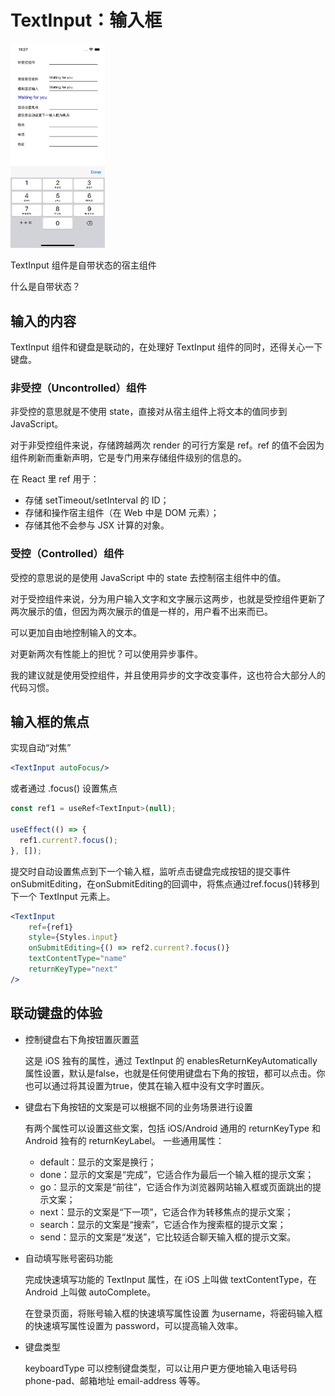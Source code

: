 # TextInput：输入框

<p>
<img src="../../docs/c07.jpg" width="30%" />
</p>

TextInput 组件是自带状态的宿主组件

什么是自带状态？

## 输入的内容

TextInput 组件和键盘是联动的，在处理好 TextInput 组件的同时，还得关心一下键盘。

### 非受控（Uncontrolled）组件

非受控的意思就是不使用 state，直接对从宿主组件上将文本的值同步到 JavaScript。

对于非受控组件来说，存储跨越两次 render 的可行方案是 ref。ref 的值不会因为组件刷新而重新声明，它是专门用来存储组件级别的信息的。

在 React 里 ref 用于：
- 存储 setTimeout/setInterval 的 ID；
- 存储和操作宿主组件（在 Web 中是 DOM 元素）；
- 存储其他不会参与 JSX 计算的对象。

### 受控（Controlled）组件

受控的意思说的是使用 JavaScript 中的 state 去控制宿主组件中的值。

对于受控组件来说，分为用户输入文字和文字展示这两步，也就是受控组件更新了两次展示的值，但因为两次展示的值是一样的，用户看不出来而已。

可以更加自由地控制输入的文本。

对更新两次有性能上的担忧？可以使用异步事件。

我的建议就是使用受控组件，并且使用异步的文字改变事件，这也符合大部分人的代码习惯。

## 输入框的焦点

实现自动“对焦”

```jsx
<TextInput autoFocus/>
```

或者通过 .focus() 设置焦点

```javascript
const ref1 = useRef<TextInput>(null);

useEffect(() => {
  ref1.current?.focus();
}, []);
```

提交时自动设置焦点到下一个输入框，监听点击键盘完成按钮的提交事件onSubmitEditing，在onSubmitEditing的回调中，将焦点通过ref.focus()转移到下一个 TextInput 元素上。

```jsx
<TextInput
    ref={ref1}
    style={Styles.input}
    onSubmitEditing={() => ref2.current?.focus()}
    textContentType="name"
    returnKeyType="next"
/>
```

## 联动键盘的体验

- 控制键盘右下角按钮置灰置蓝

  这是 iOS 独有的属性，通过 TextInput 的 enablesReturnKeyAutomatically 属性设置，默认是false，也就是任何使用键盘右下角的按钮，都可以点击。你也可以通过将其设置为true，使其在输入框中没有文字时置灰。

- 键盘右下角按钮的文案是可以根据不同的业务场景进行设置

  有两个属性可以设置这些文案，包括 iOS/Android 通用的 returnKeyType 和 Android   独有的 returnKeyLabel。
  一些通用属性：
  - default：显示的文案是换行；
  - done：显示的文案是“完成”，它适合作为最后一个输入框的提示文案；
  - go：显示的文案是“前往”，它适合作为浏览器网站输入框或页面跳出的提示文案；
  - next：显示的文案是“下一项”，它适合作为转移焦点的提示文案；
  - search：显示的文案是“搜索”，它适合作为搜索框的提示文案；
  - send：显示的文案是“发送”，它比较适合聊天输入框的提示文案。

- 自动填写账号密码功能

  完成快速填写功能的 TextInput 属性，在 iOS 上叫做 textContentType，在 Android 上叫做 autoComplete。

  在登录页面，将账号输入框的快速填写属性设置 为username，将密码输入框的快速填写属性设置为 password，可以提高输入效率。

- 键盘类型

  keyboardType 可以控制键盘类型，可以让用户更方便地输入电话号码 phone-pad、邮箱地址 email-address 等等。
